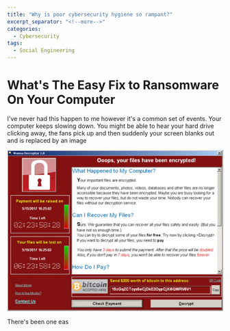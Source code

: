 ```yaml
---
title: "Why is poor cybersecurity hygiene so rampant?"
excerpt_separator: "<!--more-->"
categories:
  - Cybersecurity
tags:
  - Social Engineering
---
```

# What's The Easy Fix to Ransomware On Your Computer
I've never had this happen to me however it's a common set of events. Your computer keeps slowing down. You might be able to hear your hard drive clicking away, the fans pick up and then suddenly your screen blanks out and is replaced by an image

![WannaCrypt Ransomware][ransomware]

There's been one eas

[ransomware]: /assets/images/ransomware-sample-image.jpg